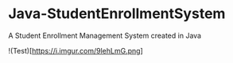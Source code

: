 # Java-StudentEnrollmentSystem
 A Student Enrollment Management System created in Java

!(Test)[https://i.imgur.com/9lehLmG.png]
